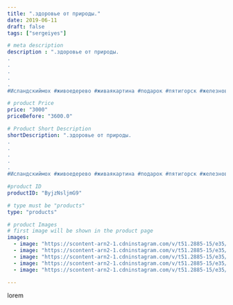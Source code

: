 ```yaml
---
title: ".здоровье от природы."
date: 2019-06-11
draft: false
tags: ["sergeiyes"]

# meta description
description : ".здоровье от природы.
.
.
.
.
.
#Исландскиймох #живоедерево #живаякартина #подарок #пятигорск #железноврдск #иноземцева #ессентуки #кисловодск #ставрополь"

# product Price
price: "3000"
priceBefore: "3600.0"

# Product Short Description
shortDescription: ".здоровье от природы.
.
.
.
.
.
#Исландскиймох #живоедерево #живаякартина #подарок #пятигорск #железноврдск #иноземцева #ессентуки #кисловодск #ставрополь"

#product ID
productID: "ByjzNsljmG9"

# type must be "products"
type: "products"

# product Images
# first image will be shown in the product page
images:
  - image: "https://scontent-arn2-1.cdninstagram.com/v/t51.2885-15/e35/61919341_1224658354361917_5073042995139874738_n.jpg?se=8&tp=1&_nc_ht=scontent-arn2-1.cdninstagram.com&_nc_cat=101&_nc_ohc=razJ-MmV8AEAX-EBCJK&oh=9e405f3c4f0c27ae30e916dd59724315&oe=606B73DB&ig_cache_key=MjA2MzcxODI4MDI2Mjg3MjgxOQ%3D%3D.2"
  - image: "https://scontent-arn2-1.cdninstagram.com/v/t51.2885-15/e35/61894269_372803273343520_9031061299389026054_n.jpg?se=8&tp=1&_nc_ht=scontent-arn2-1.cdninstagram.com&_nc_cat=104&_nc_ohc=wCP6oBJFLFAAX_ckDTI&oh=b5c5f9d9658477ae03afe33faa698f65&oe=6069D2C6&ig_cache_key=MjA2MzcxODI4MDI3OTY2NzQyNw%3D%3D.2"
  - image: "https://scontent-arn2-1.cdninstagram.com/v/t51.2885-15/e35/61768860_344254236265046_486144414024266227_n.jpg?se=8&tp=1&_nc_ht=scontent-arn2-1.cdninstagram.com&_nc_cat=102&_nc_ohc=5eKyI36OGGcAX_7cwNc&oh=0589ae6903dd3b0d19dc855efe19b4bf&oe=606A0609&ig_cache_key=MjA2MzcxODI4MDI4ODA1MDgzNQ%3D%3D.2"
  - image: "https://scontent-arn2-1.cdninstagram.com/v/t51.2885-15/e35/62374516_152016612595875_2725125010858671047_n.jpg?se=8&tp=1&_nc_ht=scontent-arn2-1.cdninstagram.com&_nc_cat=103&_nc_ohc=6gzuKz5URfAAX95rzzy&oh=3c89000f85d6cb2dee40cc74050ff9c2&oe=606C93E2&ig_cache_key=MjA2MzcxODI4MDIzNzgzNDAwMQ%3D%3D.2"
  - image: "https://scontent-arn2-1.cdninstagram.com/v/t51.2885-15/e35/62073022_421371481928139_4978645846715044440_n.jpg?se=8&tp=1&_nc_ht=scontent-arn2-1.cdninstagram.com&_nc_cat=103&_nc_ohc=hcsYrfsctlEAX9NaOy2&oh=3b5b75313e54c87eb502a17fc5534258&oe=606994A8&ig_cache_key=MjA2MzcxODI4MDI1NDY3MjIyNw%3D%3D.2"

---
```

lorem
